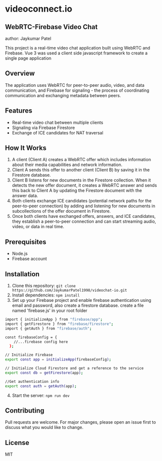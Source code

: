 # videoconnect.io
## WebRTC-Firebase Video Chat

author: Jaykumar Patel

This project is a real-time video chat application built using WebRTC and Firebase.
Vue 3 was used a client side javascript framework to create a single page application

## Overview

The application uses WebRTC for peer-to-peer audio, video, and data communication, and Firebase for signaling - the process of coordinating communication and exchanging metadata between peers.

## Features

- Real-time video chat between multiple clients
- Signaling via Firebase Firestore
- Exchange of ICE candidates for NAT traversal

## How It Works

1. A client (Client A) creates a WebRTC offer which includes information about their media capabilities and network information.
2. Client A sends this offer to another client (Client B) by saving it in the Firestore database.
3. Client B listens for new documents in the Firestore collection. When it detects the new offer document, it creates a WebRTC answer and sends this back to Client A by updating the Firestore document with the answer data.
4. Both clients exchange ICE candidates (potential network paths for the peer-to-peer connection) by adding and listening for new documents in subcollections of the offer document in Firestore.
5. Once both clients have exchanged offers, answers, and ICE candidates, they establish a peer-to-peer connection and can start streaming audio, video, or data in real time.

## Prerequisites

- Node.js
- Firebase account

## Installation

1. Clone this repository: `git clone https://github.com/JaykumarPatel1998/videochat-io.git`
2. Install dependencies: `npm install`
3. Set up your Firebase project and enable firebase authentication using email and password, also create a firestore database. create a file named 'firebase.js' in your root folder
```sh
import { initializeApp } from "firebase/app";
import { getFirestore } from "firebase/firestore";
import { getAuth } from "firebase/auth";

const firebaseConfig = {
    //...firebase config here
  };

// Initialize Firebase
export const app = initializeApp(firebaseConfig);

// Initialize Cloud Firestore and get a reference to the service
export const db = getFirestore(app);

//Get authentication info
export const auth = getAuth(app);
```
4. Start the server: `npm run dev`

## Contributing

Pull requests are welcome. For major changes, please open an issue first to discuss what you would like to change.

## License

MIT
